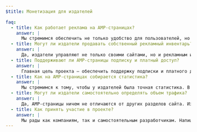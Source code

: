 ```yaml
---
$title: Монетизация для издателей

faq:
  - title: Как работает реклама на AMP-страницах?
    answer: |
      Мы стремимся обеспечить не только удобство для пользователей, но и эффективную монетизацию мобильных веб-страниц. Для этого необходима поддержка самых разных форматов объявлений, рекламных сетей и технологий. Участники проекта также разрабатывают рекомендации по работе с рекламой, благодаря которым объявления на AMP-страницах будут безопасными и полезными, а также смогут быстро загружаться.
  - title: Могут ли издатели продавать собственный рекламный инвентарь?
    answer: |
      Да, издатели управляют не только своими сайтами, но и рекламным инвентарем. Это касается и его продажи.
  - title: Поддерживают ли AMP-страницы подписку и платный доступ?
    answer: |
      Главная цель проекта – обеспечить поддержку подписки и платного доступа. В настоящее время на AMP-страницах используется система быстрого доступа, благодаря которой издатели могут настраивать вид страниц для подписчиков, отслеживаемых пользователей и анонимных посетителей.
  - title: Как на AMP-страницах собирается статистика?
    answer: |
      Мы стремимся к тому, чтобы у издателей была точная статистика. В демо-версии таких функций немного, но мы планируем увеличить их число и обеспечить интеграцию со сторонними системами так, чтобы скорость загрузки страниц не падала. В проекте участвуют несколько [поставщиков статистических решений](https://www.ampproject.org/who/#analytics).
  - title: Могут ли издатели самостоятельно определять объем трафика?
    answer: |
      Да, AMP-страницы ничем не отличаются от других разделов сайта. Издатель может делать с ними что угодно.
  - title: Как принять участие в проекте?
    answer: |
      Мы рады как компаниям, так и самостоятельным разработчикам. Напишите нам на [Github](https://github.com/ampproject/amphtml/issues/new). Мы внесем вас в список рассылки и будем сообщать о новостях.
---
```

